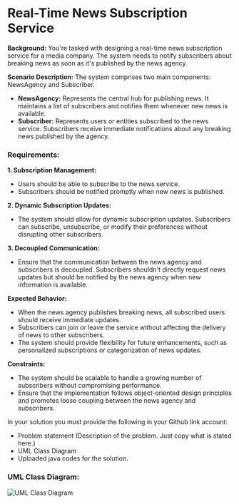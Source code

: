 # Real-Time News Subscription Service

**Background:** You're tasked with designing a real-time news subscription service for a media company. The system needs to notify subscribers about breaking news as soon as it's published by the news agency.

**Scenario Description:** The system comprises two main components: NewsAgency and Subscriber.

   * **NewsAgency:** Represents the central hub for publishing news. It maintains a list of subscribers and notifies them whenever new news is available.
   * **Subscriber:** Represents users or entities subscribed to the news service. Subscribers receive immediate notifications about any breaking news published by the agency.

### **Requirements:**

**1. Subscription Management:**

   * Users should be able to subscribe to the news service.
   * Subscribers should be notified promptly when new news is published.

**2. Dynamic Subscription Updates:**

   * The system should allow for dynamic subscription updates. Subscribers can subscribe, unsubscribe, or modify their preferences without disrupting other subscribers.

**3. Decoupled Communication:**

   * Ensure that the communication between the news agency and subscribers is decoupled. Subscribers shouldn't directly request news updates but should be notified by the news agency when new information is available.

**Expected Behavior:**

   * When the news agency publishes breaking news, all subscribed users should receive immediate updates.
   * Subscribers can join or leave the service without affecting the delivery of news to other subscribers.
   * The system should provide flexibility for future enhancements, such as personalized subscriptions or categorization of news updates.

**Constraints:**

   * The system should be scalable to handle a growing number of subscribers without compromising performance.
   * Ensure that the implementation follows object-oriented design principles and promotes loose coupling between the news agency and subscribers.

In your solution you must provide the following in your Github link account:

   * Problem statement (Description of the problem. Just copy what is stated here.)
   * UML Class Diagram
   * Uploaded java codes for the solution.

### **UML Class Diagram:**

![UML Class Diagram](https://github.com/user-attachments/assets/38df1a11-bb14-4cd1-95f6-151025177f26)
